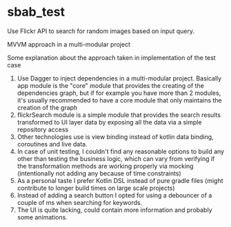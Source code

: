 # sbab_test

Use Flickr API to search for random images based on input query.

MVVM approach in a multi-modular project

Some explanation about the approach taken in implementation of the test case

1. Use Dagger to inject dependencies in a multi-modular project. Basically app module is the "core" module that provides
the creating of the dependencies graph, but if for example you have more than 2 modules, it's usually recommended to have a core module
that only maintains the creation of the graph 
2. flickrSearch module is a simple module that provides the search results transformed to UI layer data by exposing all the data
via a simple repository access
3. Other technologies use is view binding instead of kotlin data binding, coroutines and live data.
4. In case of unit testing, I couldn't find any reasonable options to build any other than testing the business logic, which can vary from verifying if the transformation methods are working properly via mocking (intentionally not adding any because of time constraints)
5. As a personal taste I prefer Kotlin DSL instead of pure gradle files (might contribute to longer build times on large scale projects)
6. Instead of adding a search button I opted for using a debouncer of a couple of ms when searching for keywords.
7. The UI is quite lacking, could contain more information and probably some animations.
